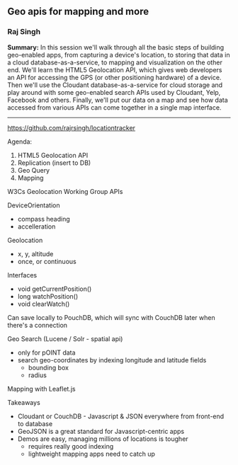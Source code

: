 ## Geo apis for mapping and more

### Raj Singh

__Summary:__
In this session we'll walk through all the basic steps of building geo-enabled apps, from capturing a device's location, to storing that data in a cloud database-as-a-service, to mapping and visualization on the other end. We'll learn the HTML5 Geolocation API, which gives web developers an API for accessing the GPS (or other positioning hardware) of a device. Then we'll use the Cloudant database-as-a-service for cloud storage and play around with some geo-enabled search APIs used by Cloudant, Yelp, Facebook and others. Finally, we'll put our data on a map and see how data accessed from various APIs can come together in a single map interface.

---

https://github.com/rajrsingh/locationtracker

Agenda:

1. HTML5 Geolocation API
2. Replication (insert to DB)
3. Geo Query
4. Mapping 

W3Cs Geolocation Working Group APIs

DeviceOrientation

* compass heading
* accelleration

Geolocation

* x, y, altitude
* once, or continuous

Interfaces

* void getCurrentPosition()
* long watchPosition()
* void clearWatch()

Can save locally to PouchDB, which will sync with CouchDB later when there's a connection

Geo Search (Lucene / Solr - spatial api)

* only for pOINT data
* search geo-coordinates by indexing longitude and latitude fields
	* bounding box
	* radius
	
Mapping with Leaflet.js

Takeaways

* Cloudant or CouchDB - Javascript & JSON everywhere from front-end to database
* GeoJSON is a great standard for Javascript-centric apps
* Demos are easy, managing millions of locations is tougher
	* requires really good indexing
	* lightweight mapping apps need to catch up
	
